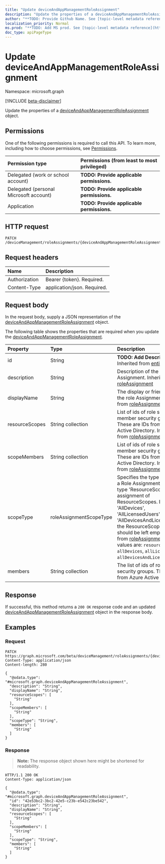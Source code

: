 ```yaml
---
title: "Update deviceAndAppManagementRoleAssignment"
description: "Update the properties of a deviceAndAppManagementRoleAssignment object."
author: "**TODO: Provide Github Name. See [topic-level metadata reference](https://msgo.azurewebsites.net/add/document/guidelines/metadata.html#topic-level-metadata)**"
localization_priority: Normal
ms.prod: "**TODO: Add MS prod. See [topic-level metadata reference](https://msgo.azurewebsites.net/add/document/guidelines/metadata.html#topic-level-metadata)**"
doc_type: apiPageType
---
```


# Update deviceAndAppManagementRoleAssignment
Namespace: microsoft.graph

[!INCLUDE [beta-disclaimer](../../includes/beta-disclaimer.md)]

Update the properties of a [deviceAndAppManagementRoleAssignment](../resources/deviceandappmanagementroleassignment.md) object.

## Permissions
One of the following permissions is required to call this API. To learn more, including how to choose permissions, see [Permissions](/graph/permissions-reference).

|Permission type|Permissions (from least to most privileged)|
|:---|:---|
|Delegated (work or school account)|**TODO: Provide applicable permissions.**|
|Delegated (personal Microsoft account)|**TODO: Provide applicable permissions.**|
|Application|**TODO: Provide applicable permissions.**|

## HTTP request

<!-- {
  "blockType": "ignored"
}
-->
``` http
PATCH /deviceManagement/roleAssignments/{deviceAndAppManagementRoleAssignmentId}
```

## Request headers
|Name|Description|
|:---|:---|
|Authorization|Bearer {token}. Required.|
|Content-Type|application/json. Required.|

## Request body
In the request body, supply a JSON representation of the [deviceAndAppManagementRoleAssignment](../resources/deviceandappmanagementroleassignment.md) object.

The following table shows the properties that are required when you update the [deviceAndAppManagementRoleAssignment](../resources/deviceandappmanagementroleassignment.md).

|Property|Type|Description|
|:---|:---|:---|
|id|String|**TODO: Add Description** Inherited from [entity](../resources/entity.md)|
|description|String|Description of the Role Assignment. Inherited from [roleAssignment](../resources/roleassignment.md)|
|displayName|String|The display or friendly name of the role Assignment. Inherited from [roleAssignment](../resources/roleassignment.md)|
|resourceScopes|String collection|List of ids of role scope member security groups. These are IDs from Azure Active Directory. Inherited from [roleAssignment](../resources/roleassignment.md)|
|scopeMembers|String collection|List of ids of role scope member security groups. These are IDs from Azure Active Directory. Inherited from [roleAssignment](../resources/roleassignment.md)|
|scopeType|roleAssignmentScopeType|Specifies the type of scope for a Role Assignment. Default type 'ResourceScope' allows assignment of ResourceScopes. For 'AllDevices', 'AllLicensedUsers', and 'AllDevicesAndLicensedUsers', the ResourceScopes property should be left empty. Inherited from [roleAssignment](../resources/roleassignment.md). Possible values are: `resourceScope`, `allDevices`, `allLicensedUsers`, `allDevicesAndLicensedUsers`.|
|members|String collection|The list of ids of role member security groups. These are IDs from Azure Active Directory.|



## Response

If successful, this method returns a `200 OK` response code and an updated [deviceAndAppManagementRoleAssignment](../resources/deviceandappmanagementroleassignment.md) object in the response body.

## Examples

### Request
<!-- {
  "blockType": "request",
  "name": "update_deviceandappmanagementroleassignment"
}
-->
``` http
PATCH https://graph.microsoft.com/beta/deviceManagement/roleAssignments/{deviceAndAppManagementRoleAssignmentId}
Content-Type: application/json
Content-length: 280

{
  "@odata.type": "#microsoft.graph.deviceAndAppManagementRoleAssignment",
  "description": "String",
  "displayName": "String",
  "resourceScopes": [
    "String"
  ],
  "scopeMembers": [
    "String"
  ],
  "scopeType": "String",
  "members": [
    "String"
  ]
}
```


### Response
>**Note:** The response object shown here might be shortened for readability.
<!-- {
  "blockType": "response",
  "truncated": true
}
-->
``` http
HTTP/1.1 200 OK
Content-Type: application/json

{
  "@odata.type": "#microsoft.graph.deviceAndAppManagementRoleAssignment",
  "id": "42e53bc2-3bc2-42e5-c23b-e542c23be542",
  "description": "String",
  "displayName": "String",
  "resourceScopes": [
    "String"
  ],
  "scopeMembers": [
    "String"
  ],
  "scopeType": "String",
  "members": [
    "String"
  ]
}
```


